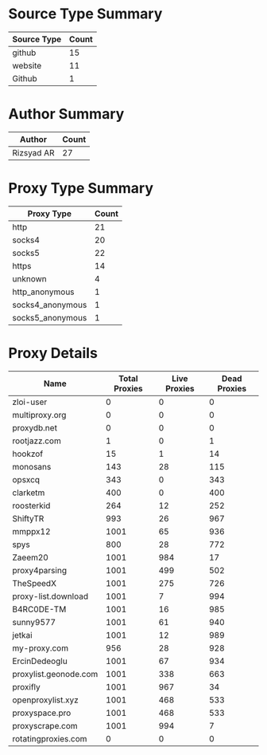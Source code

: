# Source Type Summary

| Source Type | Count |
|-------------|-------|
| github | 15 |
| website | 11 |
| Github | 1 |


# Author Summary

| Author | Count |
|--------|-------|
| Rizsyad AR | 27 |


# Proxy Type Summary

| Proxy Type | Count |
|------------|-------|
| http | 21 |
| socks4 | 20 |
| socks5 | 22 |
| https | 14 |
| unknown | 4 |
| http_anonymous | 1 |
| socks4_anonymous | 1 |
| socks5_anonymous | 1 |


# Proxy Details

| Name | Total Proxies | Live Proxies | Dead Proxies |
|------|---------------|--------------|---------------|
| zloi-user | 0 | 0 | 0 |
| multiproxy.org | 0 | 0 | 0 |
| proxydb.net | 0 | 0 | 0 |
| rootjazz.com | 1 | 0 | 1 |
| hookzof | 15 | 1 | 14 |
| monosans | 143 | 28 | 115 |
| opsxcq | 343 | 0 | 343 |
| clarketm | 400 | 0 | 400 |
| roosterkid | 264 | 12 | 252 |
| ShiftyTR | 993 | 26 | 967 |
| mmppx12 | 1001 | 65 | 936 |
| spys | 800 | 28 | 772 |
| Zaeem20 | 1001 | 984 | 17 |
| proxy4parsing | 1001 | 499 | 502 |
| TheSpeedX | 1001 | 275 | 726 |
| proxy-list.download | 1001 | 7 | 994 |
| B4RC0DE-TM | 1001 | 16 | 985 |
| sunny9577 | 1001 | 61 | 940 |
| jetkai | 1001 | 12 | 989 |
| my-proxy.com | 956 | 28 | 928 |
| ErcinDedeoglu | 1001 | 67 | 934 |
| proxylist.geonode.com | 1001 | 338 | 663 |
| proxifly | 1001 | 967 | 34 |
| openproxylist.xyz | 1001 | 468 | 533 |
| proxyspace.pro | 1001 | 468 | 533 |
| proxyscrape.com | 1001 | 994 | 7 |
| rotatingproxies.com | 0 | 0 | 0 |
